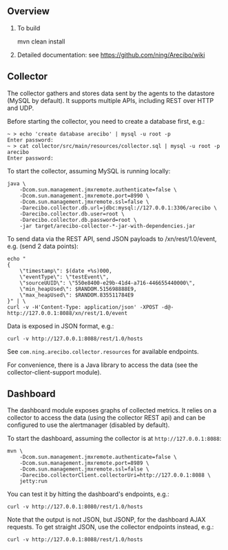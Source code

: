 Overview
--------

1. To build

    mvn clean install

2. Detailed documentation: see https://github.com/ning/Arecibo/wiki


Collector
---------

The collector gathers and stores data sent by the agents to the datastore (MySQL by default). It supports multiple APIs, including REST over HTTP and UDP.

Before starting the collector, you need to create a database first, e.g.:

    ~ > echo 'create database arecibo' | mysql -u root -p
    Enter password:
    ~ > cat collector/src/main/resources/collector.sql | mysql -u root -p arecibo
    Enter password:


To start the collector, assuming MySQL is running locally:

    java \
        -Dcom.sun.management.jmxremote.authenticate=false \
        -Dcom.sun.management.jmxremote.port=8990 \
        -Dcom.sun.management.jmxremote.ssl=false \
        -Darecibo.collector.db.url=jdbc:mysql://127.0.0.1:3306/arecibo \
        -Darecibo.collector.db.user=root \
        -Darecibo.collector.db.password=root \
        -jar target/arecibo-collector-*-jar-with-dependencies.jar


To send data via the REST API, send JSON payloads to /xn/rest/1.0/event, e.g. (send 2 data points):

    echo "
    {
        \"timestamp\": $(date +%s)000,
        \"eventType\": \"testEvent\",
        \"sourceUUID\": \"550e8400-e29b-41d4-a716-446655440000\",
        \"min_heapUsed\": $RANDOM.515698888E9,
        \"max_heapUsed\": $RANDOM.835511784E9
    }" | \
    curl -v -H'Content-Type: application/json' -XPOST -d@- http://127.0.0.1:8088/xn/rest/1.0/event


Data is exposed in JSON format, e.g.:

    curl -v http://127.0.0.1:8088/rest/1.0/hosts

See `com.ning.arecibo.collector.resources` for available endpoints.

For convenience, there is a Java library to access the data (see the collector-client-support module).

Dashboard
---------

The dashboard module exposes graphs of collected metrics. It relies on a collector to access the data (using the collector REST api) and can be configured to use the alertmanager (disabled by default).

To start the dashboard, assuming the collector is at `http://127.0.0.1:8088`:

    mvn \
        -Dcom.sun.management.jmxremote.authenticate=false \
        -Dcom.sun.management.jmxremote.port=8989 \
        -Dcom.sun.management.jmxremote.ssl=false \
        -Darecibo.collectorClient.collectorUri=http://127.0.0.1:8088 \
        jetty:run

You can test it by hitting the dashboard's endpoints, e.g.:

    curl -v http://127.0.0.1:8080/rest/1.0/hosts

Note that the output is not JSON, but JSONP, for the dashboard AJAX requests. To get straight JSON, use the collector endpoints instead, e.g.:

    curl -v http://127.0.0.1:8088/rest/1.0/hosts
